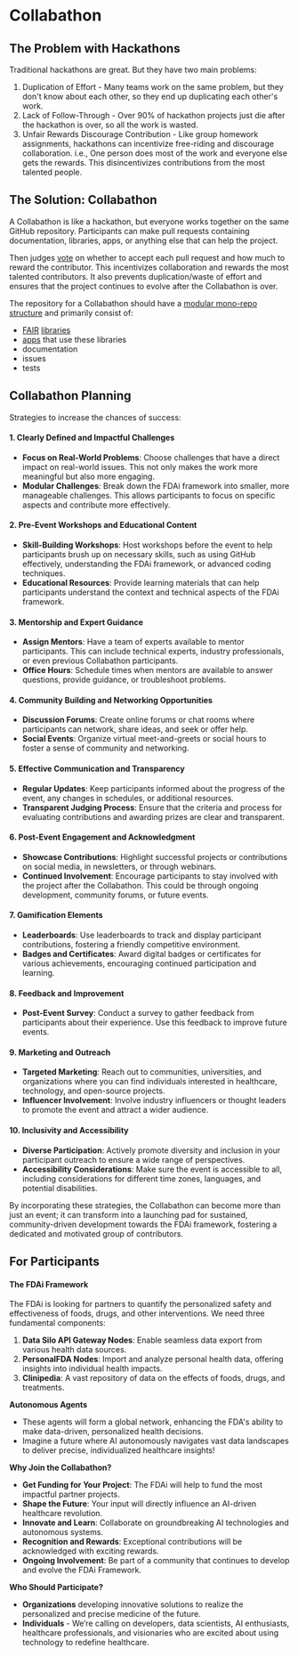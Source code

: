 #  Collabathon

##  The Problem with Hackathons

Traditional hackathons are great.  But they have two main problems:
1. Duplication of Effort - Many teams work on the same problem, but they don't know about each other, so they end up duplicating each other's work.
2. Lack of Follow-Through - Over 90% of hackathon projects just die after the hackathon is over, so all the work is wasted.
3. Unfair Rewards Discourage Contribution - Like group homework assignments, hackathons can incentivize free-riding and discourage collaboration. i.e., One person does most of the work and everyone else gets the rewards. This disincentivizes contributions from the most talented people. 

##  The Solution: Collabathon

A Collabathon is like a hackathon, but everyone works together on the same GitHub repository.  Participants can make pull requests containing documentation, libraries, apps, or anything else that can help the project.  

Then judges [vote](contributing/voting.md) on whether to accept each pull request and how much to reward the contributor.  This incentivizes collaboration and rewards the most talented contributors.  It also prevents duplication/waste of effort and ensures that the project continues to evolve after the Collabathon is over.

The repository for a Collabathon should have a [modular mono-repo structure](contributing/repo-structure.md) and primarily consist of:
- [FAIR](contributing/fair.md) [libraries](contributing/repo-structure.md)
- [apps](contributing/repo-structure.md) that use these libraries
- documentation
- issues
- tests

##  Collabathon Planning

Strategies to increase the chances of success:

####  1. Clearly Defined and Impactful Challenges
- **Focus on Real-World Problems**: Choose challenges that have a direct impact on real-world issues. This not only makes the work more meaningful but also more engaging.
- **Modular Challenges**: Break down the FDAi framework into smaller, more manageable challenges. This allows participants to focus on specific aspects and contribute more effectively.

####  2. Pre-Event Workshops and Educational Content
- **Skill-Building Workshops**: Host workshops before the event to help participants brush up on necessary skills, such as using GitHub effectively, understanding the FDAi framework, or advanced coding techniques.
- **Educational Resources**: Provide learning materials that can help participants understand the context and technical aspects of the FDAi framework.

####  3. Mentorship and Expert Guidance
- **Assign Mentors**: Have a team of experts available to mentor participants. This can include technical experts, industry professionals, or even previous Collabathon participants.
- **Office Hours**: Schedule times when mentors are available to answer questions, provide guidance, or troubleshoot problems.

####  4. Community Building and Networking Opportunities
- **Discussion Forums**: Create online forums or chat rooms where participants can network, share ideas, and seek or offer help.
- **Social Events**: Organize virtual meet-and-greets or social hours to foster a sense of community and networking.

####  5. Effective Communication and Transparency
- **Regular Updates**: Keep participants informed about the progress of the event, any changes in schedules, or additional resources.
- **Transparent Judging Process**: Ensure that the criteria and process for evaluating contributions and awarding prizes are clear and transparent.

####  6. Post-Event Engagement and Acknowledgment
- **Showcase Contributions**: Highlight successful projects or contributions on social media, in newsletters, or through webinars.
- **Continued Involvement**: Encourage participants to stay involved with the project after the Collabathon. This could be through ongoing development, community forums, or future events.

####  7. Gamification Elements
- **Leaderboards**: Use leaderboards to track and display participant contributions, fostering a friendly competitive environment.
- **Badges and Certificates**: Award digital badges or certificates for various achievements, encouraging continued participation and learning.

####  8. Feedback and Improvement
- **Post-Event Survey**: Conduct a survey to gather feedback from participants about their experience. Use this feedback to improve future events.

####  9. Marketing and Outreach
- **Targeted Marketing**: Reach out to communities, universities, and organizations where you can find individuals interested in healthcare, technology, and open-source projects.
- **Influencer Involvement**: Involve industry influencers or thought leaders to promote the event and attract a wider audience.

####  10. Inclusivity and Accessibility
- **Diverse Participation**: Actively promote diversity and inclusion in your participant outreach to ensure a wide range of perspectives.
- **Accessibility Considerations**: Make sure the event is accessible to all, including considerations for different time zones, languages, and potential disabilities.

By incorporating these strategies, the Collabathon can become more than just an event; it can transform into a launching pad for sustained, community-driven development towards the FDAi framework, fostering a dedicated and motivated group of contributors.

##  For Participants

####  The FDAi Framework

The FDAi is looking for partners to quantify the personalized safety and effectiveness of foods, drugs, and other interventions. We need three fundamental components:

1. **Data Silo API Gateway Nodes**: Enable seamless data export from various health data sources.
2. **PersonalFDA Nodes**: Import and analyze personal health data, offering insights into individual health impacts.
3. **Clinipedia**: A vast repository of data on the effects of foods, drugs, and treatments.

**Autonomous Agents**
- These agents will form a global network, enhancing the FDA's ability to make data-driven, personalized health decisions.
- Imagine a future where AI autonomously navigates vast data landscapes to deliver precise, individualized healthcare insights!

**Why Join the Collabathon?**
- **Get Funding for Your Project**: The FDAi will help to fund the most impactful partner projects.
- **Shape the Future**: Your input will directly influence an AI-driven healthcare revolution.
- **Innovate and Learn**: Collaborate on groundbreaking AI technologies and autonomous systems.
- **Recognition and Rewards**: Exceptional contributions will be acknowledged with exciting rewards.
- **Ongoing Involvement**: Be part of a community that continues to develop and evolve the FDAi Framework.

**Who Should Participate?**
- **Organizations** developing innovative solutions to realize the personalized and precise medicine of the future.
- **Individuals** - We’re calling on developers, data scientists, AI enthusiasts, healthcare professionals, and visionaries who are excited about using technology to redefine healthcare.

